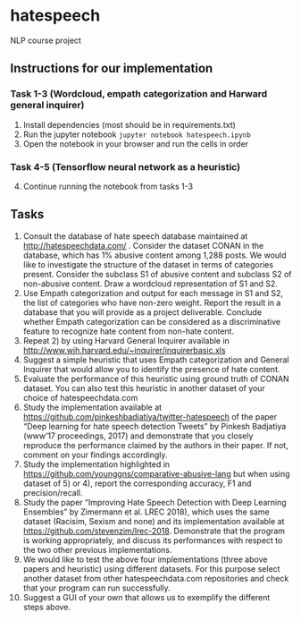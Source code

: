 # hatespeech
NLP course project

## Instructions for our implementation
### Task 1-3 (Wordcloud, empath categorization and Harward general inquirer)
1. Install dependencies (most should be in requirements.txt)
2. Run the jupyter notebook `jupyter notebook hatespeech.ipynb`
3. Open the notebook in your browser and run the cells in order

### Task 4-5 (Tensorflow neural network as a heuristic) 
4. Continue running the notebook from tasks 1-3

## Tasks
1. Consult the database of hate speech database maintained at http://hatespeechdata.com/ . Consider the dataset CONAN in the database, which has 1% abusive content among 1,288 posts. We would like to investigate the structure of the dataset in terms of categories present. Consider the subclass S1 of abusive content and subclass S2 of non-abusive content. Draw a wordcloud representation of S1 and S2.
2. Use Empath categorization and output for each message in S1 and S2, the list of categories who have non-zero weight. Report the result in a database that you will provide as a project deliverable. Conclude whether Empath categorization can be considered as a discriminative feature to recognize hate content from non-hate content.
3. Repeat 2) by using Harvard General Inquirer available in http://www.wjh.harvard.edu/~inquirer/inquirerbasic.xls
4. Suggest a simple heuristic that uses Empath categorization and General Inquirer that would allow you to identify the presence of hate content.
5. Evaluate the performance of this heuristic using ground truth of CONAN dataset.  You can also test this heuristic in another dataset of your choice of hatespeechdata.com 
6. Study the implementation available at https://github.com/pinkeshbadjatiya/twitter-hatespeech of the paper “Deep learning for hate speech detection Tweets” by Pinkesh Badjatiya (www’17 proceedings, 2017) and demonstrate that you closely reproduce the performance claimed by the authors in their paper. If not, comment on your findings accordingly. 
7. Study the implementation highlighted in https://github.com/younggns/comparative-abusive-lang but when using dataset of 5) or 4), report the corresponding accuracy, F1 and precision/recall.
8. Study the paper “Improving Hate Speech Detection with Deep Learning Ensembles” by Zimermann et al. LREC 2018), which uses the same dataset (Racisim, Sexism and none) and its implementation available at https://github.com/stevenzim/lrec-2018. Demonstrate that the program is working appropriately, and discuss its performances with respect to the two other previous implementations. 
9. We would like to test the above four implementations (three above papers and heuristic) using different datasets. For this purpose select another dataset from other hatespeechdata.com repositories and check that your program can run successfully.
10. Suggest a GUI of your own that allows us to exemplify the different steps above.
